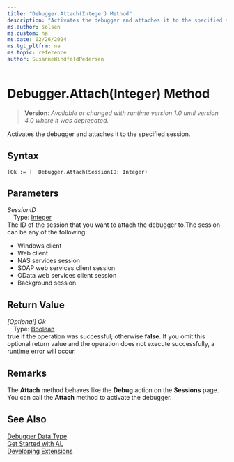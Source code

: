 ```yaml
---
title: "Debugger.Attach(Integer) Method"
description: "Activates the debugger and attaches it to the specified session."
ms.author: solsen
ms.custom: na
ms.date: 02/26/2024
ms.tgt_pltfrm: na
ms.topic: reference
author: SusanneWindfeldPedersen
---
```

[//]: # (START>DO_NOT_EDIT)
[//]: # (IMPORTANT:Do not edit any of the content between here and the END>DO_NOT_EDIT.)
[//]: # (Any modifications should be made in the .xml files in the ModernDev repo.)
# Debugger.Attach(Integer) Method
> **Version**: _Available or changed with runtime version 1.0 until version 4.0 where it was deprecated._

Activates the debugger and attaches it to the specified session.


## Syntax
```AL
[Ok := ]  Debugger.Attach(SessionID: Integer)
```
## Parameters
*SessionID*  
&emsp;Type: [Integer](../integer/integer-data-type.md)  
The ID of the session that you want to attach the debugger to.The session can be any of the following:
-   Windows client
-   Web client
-   NAS services session
-   SOAP web services client session
-   OData web services client session
-   Background session  


## Return Value
*[Optional] Ok*  
&emsp;Type: [Boolean](../boolean/boolean-data-type.md)  
**true** if the operation was successful; otherwise **false**.   If you omit this optional return value and the operation does not execute successfully, a runtime error will occur.  


[//]: # (IMPORTANT: END>DO_NOT_EDIT)

## Remarks

The **Attach** method behaves like the **Debug** action on the **Sessions** page.
You can call the **Attach** method to activate the debugger.

## See Also

[Debugger Data Type](debugger-data-type.md)  
[Get Started with AL](../../devenv-get-started.md)  
[Developing Extensions](../../devenv-dev-overview.md)